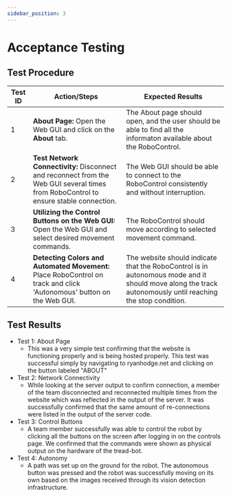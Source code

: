 ```yaml
---
sidebar_position: 3
---
```

# Acceptance Testing

## Test Procedure
| Test ID | Action/Steps | Expected Results |
| ------- | ------------ | ---------------- |
| 1 | **About Page:** Open the Web GUI and click on the **About** tab. | The About page should open, and the user should be able to find all the informaton available about the RoboControl. |
| 2 | **Test Network Connectivity:** Disconnect and reconnect from the Web GUI several times from RoboControl to ensure stable connection. | The Web GUI should be able to connect to the RoboControl consistently and without interruption. |
| 3 | **Utilizing the Control Buttons on the Web GUI:**  Open the Web GUI and select desired movement commands. | The RoboControl should move according to selected movement command. |
| 4 | **Detecting Colors and Automated Movement:** Place RoboControl on track and click 'Autonomous' button on the Web GUI. | The website should indicate that the RoboControl is in autonomous mode and it should move along the track autonomously until reaching the stop condition. |
      
## Test Results
- Test 1: About Page
  - This was a very simple test confirming that the website is functioning properly and is being hosted properly. This test was successful simply by navigating to ryanhodge.net and clicking on the button labeled "ABOUT"
- Test 2: Network Connectivity
  - While looking at the server output to confirm connection, a member of the team disconnected and reconnected multiple times from the website which was reflected in the output of the server. It was successfully confirmed that the same amount of re-connections were listed in the output of the server code.
- Test 3: Control Buttons
  - A team member successfully was able to control the robot by clicking all the buttons on the screen after logging in on the controls page. We confirmed that the commands were shown as physical output on the hardware of the tread-bot.
- Test 4: Autonomy
  - A path was set up on the ground for the robot. The autonomous button was pressed and the robot was successfully moving on  its own based on the images received through its vision detection infrastructure. 